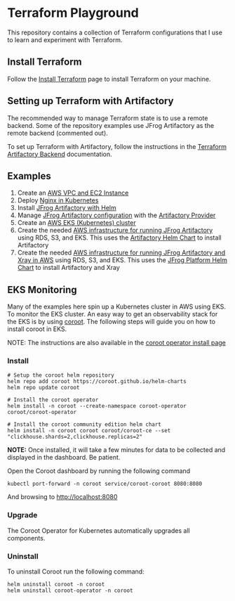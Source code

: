 # Terraform Playground
This repository contains a collection of Terraform configurations that I use to learn and experiment with Terraform.

## Install Terraform
Follow the [Install Terraform](https://developer.hashicorp.com/terraform/install) page to install Terraform on your machine.

## Setting up Terraform with Artifactory
The recommended way to manage Terraform state is to use a remote backend.
Some of the repository examples use JFrog Artifactory as the remote backend (commented out).

To set up Terraform with Artifactory, follow the instructions in the [Terraform Artifactory Backend](https://jfrog.com/integration/terraform-artifactory-backend/) documentation.

## Examples
1. Create an [AWS VPC and EC2 Instance](1.aws-vpc-and-ec2)
2. Deploy [Nginx in Kubernetes](2.kubernetes-nginx)
3. Install [JFrog Artifactory with Helm](3.artifactory-install)
4. Manage [JFrog Artifactory configuration](4.artifactory-config) with the [Artifactory Provider](https://github.com/jfrog/terraform-provider-artifactory)
5. Create an [AWS EKS (Kubernetes) cluster](5.aws-eks)
6. Create the needed [AWS infrastructure for running JFrog Artifactory](6.artifactory-aws-install) using RDS, S3, and EKS. This uses the [Artifactory Helm Chart](https://github.com/jfrog/charts/tree/master/stable/artifactory) to install Artifactory
7. Create the needed [AWS infrastructure for running JFrog Artifactory and Xray in AWS](7.jfrog-platform-aws-install) using RDS, S3, and EKS. This uses the [JFrog Platform Helm Chart](https://github.com/jfrog/charts/tree/master/stable/jfrog-platform) to install Artifactory and Xray

## EKS Monitoring
Many of the examples here spin up a Kubernetes cluster in AWS using EKS. To monitor the EKS cluster. 
An easy way to get an observability stack for the EKS is by using [coroot](https://coroot.com/). The following steps will guide you on how to install coroot in EKS.

NOTE: The instructions are also available in the [coroot operator install page](https://docs.coroot.com/installation/kubernetes/?edition=ce)

### Install
```shell
# Setup the coroot helm repository
helm repo add coroot https://coroot.github.io/helm-charts
helm repo update coroot

# Install the coroot operator
helm install -n coroot --create-namespace coroot-operator coroot/coroot-operator

# Install the coroot community edition helm chart
helm install -n coroot coroot coroot/coroot-ce --set "clickhouse.shards=2,clickhouse.replicas=2"
```
**NOTE:** Once installed, it will take a few minutes for data to be collected and displayed in the dashboard. Be patient.


Open the Coroot dashboard by running the following command
```shell
kubectl port-forward -n coroot service/coroot-coroot 8080:8080
```
And browsing to [http://localhost:8080](http://localhost:8080)

### Upgrade

The Coroot Operator for Kubernetes automatically upgrades all components.

### Uninstall

To uninstall Coroot run the following command:

```shell
helm uninstall coroot -n coroot
helm uninstall coroot-operator -n coroot
```
